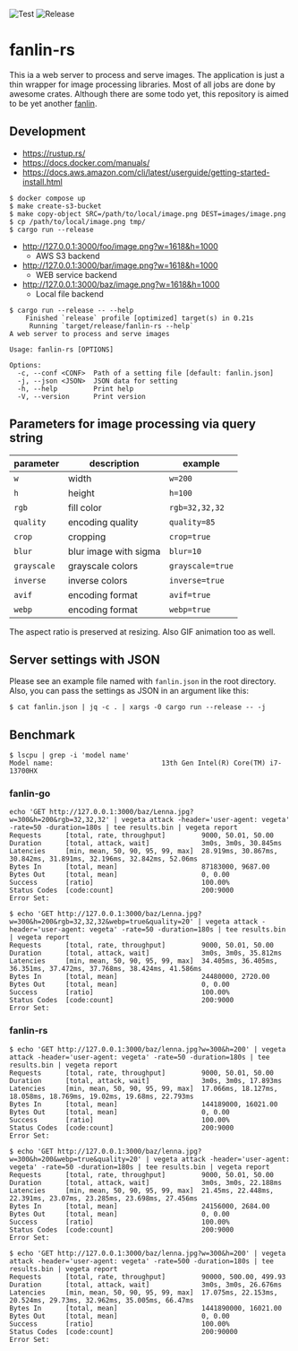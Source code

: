 ![Test](https://github.com/livesense-inc/fanlin-rs/actions/workflows/test.yaml/badge.svg?branch=main)
![Release](https://github.com/livesense-inc/fanlin-rs/actions/workflows/release.yaml/badge.svg)

fanlin-rs
===============================================================================

This ia a web server to process and serve images.
The application is just a thin wrapper for image processing libraries.
Most of all jobs are done by awesome crates.
Although there are some todo yet,
this repository is aimed to be yet another [fanlin](https://github.com/livesense-inc/fanlin).

## Development

* https://rustup.rs/
* https://docs.docker.com/manuals/
* https://docs.aws.amazon.com/cli/latest/userguide/getting-started-install.html

```
$ docker compose up
$ make create-s3-bucket
$ make copy-object SRC=/path/to/local/image.png DEST=images/image.png
$ cp /path/to/local/image.png tmp/
$ cargo run --release
```

* http://127.0.0.1:3000/foo/image.png?w=1618&h=1000
  * AWS S3 backend
* http://127.0.0.1:3000/bar/image.png?w=1618&h=1000
  * WEB service backend
* http://127.0.0.1:3000/baz/image.png?w=1618&h=1000
  * Local file backend

```
$ cargo run --release -- --help
    Finished `release` profile [optimized] target(s) in 0.21s
     Running `target/release/fanlin-rs --help`
A web server to process and serve images

Usage: fanlin-rs [OPTIONS]

Options:
  -c, --conf <CONF>  Path of a setting file [default: fanlin.json]
  -j, --json <JSON>  JSON data for setting
  -h, --help         Print help
  -V, --version      Print version
```

## Parameters for image processing via query string

| parameter | description | example |
| --- | --- | --- |
| `w` | width | `w=200` |
| `h` | height | `h=100` |
| `rgb` | fill color | `rgb=32,32,32` |
| `quality` | encoding quality | `quality=85` |
| `crop` | cropping | `crop=true` |
| `blur` | blur image with sigma | `blur=10` |
| `grayscale` | grayscale colors | `grayscale=true` |
| `inverse` | inverse colors | `inverse=true` |
| `avif` | encoding format | `avif=true` |
| `webp` | encoding format | `webp=true` |

The aspect ratio is preserved at resizing. Also GIF animation too as well.

## Server settings with JSON

Please see an example file named with `fanlin.json` in the root directory.
Also, you can pass the settings as JSON in an argument like this:

```
$ cat fanlin.json | jq -c . | xargs -0 cargo run --release -- -j
```

## Benchmark
```
$ lscpu | grep -i 'model name'
Model name:                           13th Gen Intel(R) Core(TM) i7-13700HX
```

### fanlin-go
```
echo 'GET http://127.0.0.1:3000/baz/Lenna.jpg?w=300&h=200&rgb=32,32,32' | vegeta attack -header='user-agent: vegeta' -rate=50 -duration=180s | tee results.bin | vegeta report
Requests      [total, rate, throughput]         9000, 50.01, 50.00
Duration      [total, attack, wait]             3m0s, 3m0s, 30.845ms
Latencies     [min, mean, 50, 90, 95, 99, max]  28.919ms, 30.867ms, 30.842ms, 31.891ms, 32.196ms, 32.842ms, 52.06ms
Bytes In      [total, mean]                     87183000, 9687.00
Bytes Out     [total, mean]                     0, 0.00
Success       [ratio]                           100.00%
Status Codes  [code:count]                      200:9000
Error Set:
```

```
$ echo 'GET http://127.0.0.1:3000/baz/Lenna.jpg?w=300&h=200&rgb=32,32,32&webp=true&quality=20' | vegeta attack -header='user-agent: vegeta' -rate=50 -duration=180s | tee results.bin | vegeta report
Requests      [total, rate, throughput]         9000, 50.01, 50.00
Duration      [total, attack, wait]             3m0s, 3m0s, 35.812ms
Latencies     [min, mean, 50, 90, 95, 99, max]  34.405ms, 36.405ms, 36.351ms, 37.472ms, 37.768ms, 38.424ms, 41.586ms
Bytes In      [total, mean]                     24480000, 2720.00
Bytes Out     [total, mean]                     0, 0.00
Success       [ratio]                           100.00%
Status Codes  [code:count]                      200:9000
Error Set:
```

### fanlin-rs
```
$ echo 'GET http://127.0.0.1:3000/baz/lenna.jpg?w=300&h=200' | vegeta attack -header='user-agent: vegeta' -rate=50 -duration=180s | tee results.bin | vegeta report
Requests      [total, rate, throughput]         9000, 50.01, 50.00
Duration      [total, attack, wait]             3m0s, 3m0s, 17.893ms
Latencies     [min, mean, 50, 90, 95, 99, max]  17.066ms, 18.127ms, 18.058ms, 18.769ms, 19.02ms, 19.68ms, 22.793ms
Bytes In      [total, mean]                     144189000, 16021.00
Bytes Out     [total, mean]                     0, 0.00
Success       [ratio]                           100.00%
Status Codes  [code:count]                      200:9000
Error Set:
```

```
$ echo 'GET http://127.0.0.1:3000/baz/lenna.jpg?w=300&h=200&webp=true&quality=20' | vegeta attack -header='user-agent: vegeta' -rate=50 -duration=180s | tee results.bin | vegeta report
Requests      [total, rate, throughput]         9000, 50.01, 50.00
Duration      [total, attack, wait]             3m0s, 3m0s, 22.188ms
Latencies     [min, mean, 50, 90, 95, 99, max]  21.45ms, 22.448ms, 22.391ms, 23.07ms, 23.285ms, 23.698ms, 27.456ms
Bytes In      [total, mean]                     24156000, 2684.00
Bytes Out     [total, mean]                     0, 0.00
Success       [ratio]                           100.00%
Status Codes  [code:count]                      200:9000
Error Set:
```

```
$ echo 'GET http://127.0.0.1:3000/baz/lenna.jpg?w=300&h=200' | vegeta attack -header='user-agent: vegeta' -rate=500 -duration=180s | tee results.bin | vegeta report
Requests      [total, rate, throughput]         90000, 500.00, 499.93
Duration      [total, attack, wait]             3m0s, 3m0s, 26.676ms
Latencies     [min, mean, 50, 90, 95, 99, max]  17.075ms, 22.153ms, 20.524ms, 29.73ms, 32.962ms, 35.005ms, 66.47ms
Bytes In      [total, mean]                     1441890000, 16021.00
Bytes Out     [total, mean]                     0, 0.00
Success       [ratio]                           100.00%
Status Codes  [code:count]                      200:90000
Error Set:
```

